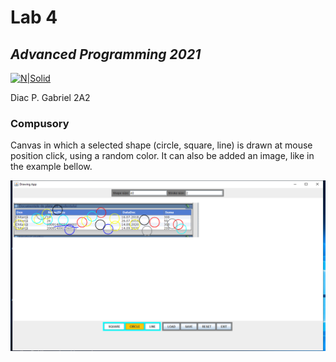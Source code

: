 
# Lab 4
## _Advanced Programming 2021_
[![N|Solid](https://plati-taxe.uaic.ro/img/logo-retina1.png)](https://www.info.uaic.ro/)

Diac P. Gabriel
2A2
  
### Compusory
Canvas in which a selected shape (circle, square, line) is drawn at mouse position click, using a random color. It can also be added an image, like in the example bellow.

[![N|Solid](https://github.com/gabidiac11/programare-avansata/blob/main/PA_6/exemplu.PNG)](https://github.com/gabidiac11/programare-avansata/blob/main/PA_6/exemplu.PNG)
